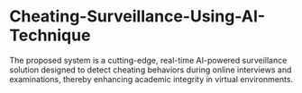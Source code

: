 # Cheating-Surveillance-Using-AI-Technique
The proposed system is a cutting-edge, real-time AI-powered surveillance solution designed to detect cheating behaviors during online interviews and examinations, thereby enhancing academic integrity in virtual environments. 
